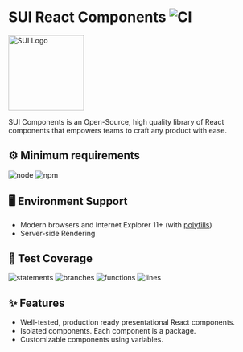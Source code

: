 # SUI React Components ![CI](https://github.com/SUI-Components/sui-components/workflows/CI/badge.svg)

<img src="https://avatars2.githubusercontent.com/u/13288987?s=200&v=4" alt="SUI Logo" width="150">

SUI Components is an Open-Source, high quality library of React components that empowers teams to craft any product with ease.

## ⚙️ Minimum requirements
![node](https://shields.io/badge/node-v16+-lightgray?logo=nodedotjs&logoWidth=20&style=for-the-badge)
![npm](https://shields.io/badge/npm-v7+-lightgrey?logo=npm&logoWidth=20&style=for-the-badge)

## 🖥 Environment Support

- Modern browsers and Internet Explorer 11+ (with [polyfills](https://github.com/SUI-Components/sui/tree/master/packages/sui-polyfills))
- Server-side Rendering

## 🧪 Test Coverage

![statements](https://shields.io/badge/statements-64.18%25-red)
![branches](https://shields.io/badge/branches-46.87%25-550000)
![functions](https://shields.io/badge/functions-47.09%25-550000)
![lines](https://shields.io/badge/lines-66.09%25-red)

## ✨ Features

- Well-tested, production ready presentational React components.
- Isolated components. Each component is a package.
- Customizable components using variables.
